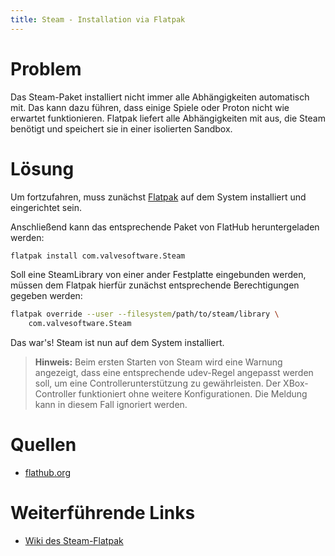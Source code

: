 ```yaml
---
title: Steam - Installation via Flatpak
---
```


# Problem

Das Steam-Paket installiert nicht immer alle Abhängigkeiten automatisch mit.
Das kann dazu führen, dass einige Spiele oder Proton nicht wie erwartet
funktionieren.
Flatpak liefert alle Abhängigkeiten mit aus, die Steam benötigt und speichert
sie in einer isolierten Sandbox.


# Lösung

Um fortzufahren, muss zunächst [Flatpak](../flatpak/index) auf dem System
installiert und eingerichtet sein.

Anschließend kann das entsprechende Paket von FlatHub heruntergeladen werden:
```sh
flatpak install com.valvesoftware.Steam
```

Soll eine SteamLibrary von einer ander Festplatte eingebunden werden, müssen
dem Flatpak hierfür zunächst entsprechende Berechtigungen gegeben werden:
```sh
flatpak override --user --filesystem/path/to/steam/library \
    com.valvesoftware.Steam
```

Das war's! Steam ist nun auf dem System installiert.

> **Hinweis:** Beim ersten Starten von Steam wird eine Warnung angezeigt, dass
> eine entsprechende udev-Regel angepasst werden soll, um eine
> Controllerunterstützung zu gewährleisten. Der XBox-Controller funktioniert
> ohne weitere Konfigurationen. Die Meldung kann in diesem Fall ignoriert
> werden.


# Quellen 

- [flathub.org](https://flathub.org/apps/details/com.valvesoftware.Steam)


# Weiterführende Links 

- [Wiki des Steam-Flatpak](https://github.com/flathub/com.valvesoftware.Steam/wiki)

